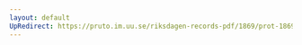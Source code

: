```yaml
---
layout: default
UpRedirect: https://pruto.im.uu.se/riksdagen-records-pdf/1869/prot-1869--fk--120.pdf
---
```

